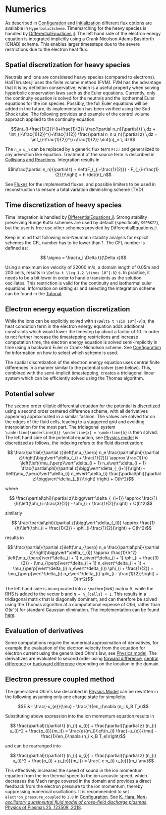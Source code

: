 # Numerics

As described in [Configuration](@ref) and [Initialization](@ref) different flux options are available in `HyperbolicScheme`. Timemarching for the heavy species is handled by [DifferentialEquations.jl](https://github.com/SciML/DifferentialEquations.jl). The left hand side of the electron energy equation is integrated implicitly using a Crank Nicolson Adams Bashforth (CNAB) scheme. This enables larger timessteps due to the severe restrictions due to the electron heat flux. 

## Spatial discretization for heavy species

Neutrals and ions are considered heavy species (compared to electrons). HallThruster.jl uses the finite volume method (FVM). FVM has the advantage that it is by definition conservative, which is a useful property when solving hyperbolic conservation laws such as the Euler equations. Currently, only the continuity equation is solved for the neutrals and the isothermal Euler equations for the ion species. Possibly, the full Euler equations will be added in the future, its implementation has been verified using the Sod Shock tube. The following provides and example of the control volume approach applied to the continuity equation. 

```math
\int_{i-\frac{1}{2}}^{i+\frac{1}{2}} \frac{\partial n_n}{\partial t} \,dz + \int_{i-\frac{1}{2}}^{i+\frac{1}{2}} \frac{\partial n_n u_n}{\partial z} \,dz = \int_{i-\frac{1}{2}}^{i+\frac{1}{2}} \dot{n}_n \, dz
```

The ``n_n u_n`` can be replaced by a generic flux term ``F(z)`` and generalized to any advection like equation. Treatment of the source term is described in [Collisions and Reactions](@ref). Integration results in

```math
h\frac{\partial n_n}{\partial t} + \left(F_{_{i+\frac{1}{2}}} - F_{_{i-\frac{1}{2}}}\right) = h \dot{n}_n
```
See [Fluxes](@ref) for the implemented fluxes, and possible limiters to be used in reconstruction to ensure a total variation diminishing scheme (TVD).

## Time discretization of heavy species

Time integration is handled by [DifferentialEquations.jl](https://github.com/SciML/DifferentialEquations.jl). Strong stability preserving Runge Kutta schemes are used by default (specifically `SSPRK22`), but the user is free use other schemes provided by DifferentialEquations.jl.

Keep in mind that following von-Neumann stability analysis for explicit schemes the CFL number has to be lower than 1. The CFL number is defined as:

```math
    \sigma = \frac{u_i \Delta t}{\Delta x}
```

Using a maximum ion velocity of 22000 m/s, a domain length of 0.05m and 200 cells, results in ``\Delta t \leq 1.2 \times 10^{-8}`` s. In practice, it needs to be a bit lower in order to handle transients as the solution oscillates. This restriction is valid for the continuity and isothermal euler equations. Information on setting `dt` and selecting the integration scheme can be found in the [Tutorial](@ref).


## Electron energy equation discretization

While the ions can be explicitly solved with ``$\Delta t \sim 10^{-8}``s, the heat condution term in the electron energy equation adds additional constraints which would lower the timestep by about a factor of 10. In order to not further increase the timestepping restrictions and increase computation time, the electron energy equation is solved semi-implicitly in time using a backward Euler or Crank-Nicholson scheme. See [Configuration](@ref) for information on how to select which scheme is used.

The spatial discretization of the electron energy equation uses central finite differences in a manner similar to the potential solver (see below). This, combined with the semi-implicit timestepping, creates a tridiagonal linear system which can be efficiently solved using the Thomas algorithm.


## Potential solver

The second order elliptic differential equation for the potential is discretized using a second order centered difference scheme, with all derivatives appearing approximated in a similar fashion. The values are solved for on the edges of the fluid cells, leading to a staggered grid and avoiding interpolation for the most part. The tridiagonal system `\underline{\underline{A}} \underline{x} = \underline{b}` is then solved. The left hand side of the potential equation, see [Physics model](@ref) is discretized as follows, the indexing refers to the fluid discretization: 

```math
    \frac{\partial}{\partial z}\left(\mu_{\perp} n_e \frac{\partial\phi}{\partial z}\right)\bigg\vert^\delta_{_{i + \frac{1}{2}}} \approx \frac{1}{h} \left(\left(\mu_{\perp}\vert^\delta_{i + 1} n_e\vert^\delta_{i + 1} \frac{\partial\phi}{\partial z}\bigg\vert^\delta_{_{i+1}}\right) - \left(\mu_{\perp}\vert^\delta_{i} n_e\vert^\delta_{i} \frac{\partial\phi}{\partial z}\bigg\vert^\delta_{_{i}}\right) \right) + O(h^2)
```

where

```math
    \frac{\partial\phi}{\partial z}\bigg\vert^\delta_{_{i+1}} \approx \frac{1}{h}\left(\phi_{i+\frac{3}{2}} - \phi_{i + \frac{1}{2}}\right) + O(h^2)
```

similarly

```math
    \frac{\partial\phi}{\partial z}\bigg\vert^\delta_{_{i}} \approx \frac{1}{h}\left(\phi_{i + \frac{1}{2}} - \phi_{i-\frac{1}{2}}\right) + O(h^2)
```

results in

```math
    \frac{\partial}{\partial z}\left(\mu_{\perp} n_e \frac{\partial\phi}{\partial z}\right)\bigg\vert^\delta_{_{i}} \approx \frac{1}{h^2} \left(\mu_{\perp}\vert^\delta_{i + 1} n_e\vert^\delta_{i + 1} \phi_{i + \frac{3}{2}} - (\mu_{\perp}\vert^\delta_{i + 1} n_e\vert^\delta_{i + 1} + \mu_{\perp}\vert^\delta_{i} n_e\vert^\delta_{i}) \phi_{i + \frac{1}{2}} + \mu_{\perp}\vert^\delta_{i} n_e\vert^\delta_{i} \phi_{i - \frac{1}{2}}\right)  + O(h^2)
```

The left hand side is incorporated into a `\mathrm{NxN}` matrix A, while the RHS is added to the vector b and `N = n_{cells} + 1`. This results in a tridiagonal matrix that is diagonally dominant, and can therefore be solved using the Thomas algorithm at a computational expense of O(`N`), rather than O(`N^3`) for standard Gaussian elimination. The implementation can be found [here](https://um-pepl.github.io/HallThruster.jl/dev/internals/#HallThruster.solve_potential_edge!-Tuple{Any,%20Any}). 

## Evaluation of derivatives

Some computations require the numerical approximation of derivatives, for example the evaluation of the electron velocity from the equation for electron current using the generalized Ohm's law, see [Physics model](@ref). The derivatives are evaluated to second order using [forward difference](https://um-pepl.github.io/HallThruster.jl/dev/internals/#HallThruster.forward_difference-NTuple{6,%20Any}), [central difference](https://um-pepl.github.io/HallThruster.jl/dev/internals/#HallThruster.central_difference-NTuple{6,%20Any}) or [backward difference](https://um-pepl.github.io/HallThruster.jl/dev/internals/#HallThruster.backward_difference-NTuple{6,%20Any}) depending on the location in the domain. 

## Electron pressure coupled method

The generalized Ohm's law described in [Physics Model](@ref) can be rewritten in the following assuming only one charge state for simplicity.

```math
E &= \frac{-u_{e}}{\mu} - \frac{1}{en_i}\nabla (n_i k_B T_e)
```

Substituting above expression into the ion momentum equation results in 

```math
    \frac{\partial}{\partial t} (n_{i} u_{i}) + \frac{\partial}{\partial z} (n_{i} u_{i}^2 + \frac{p_{i}}{m_i}) = \frac{e}{m_i}\left(n_{i} \frac{-u_{e}}{\mu} - \frac{1}{en_i}\nabla (n_i k_B T_e)\right)
```

and can be rearranged into 

```math
    \frac{\partial}{\partial t} (n_{i} u_{i}) + \frac{\partial}{\partial z} (n_{i} u_{i}^2 + \frac{p_{i} + p_{e}}{m_i}) = \frac{-e n_{i} u_{e}}{m_i \mu}
```

This effectively increases the speed of sound in the ion momentum equation from the ion thermal speed to the ion acoustic speed, which decreases the Mach range covered in the domain and provides a direct feedback from the electron pressure to the ion momentum, thereby suppressing numerical oscillations. It is recommended to set `electron_pressure_coupled` to `1.0` in [Configuration](@ref). See [K. Hara, *Non-oscillatory quasineutral fluid model of cross-field discharge plasmas*, Physics of Plasmas 25, 123508, 2018](https://aip.scitation.org/doi/pdf/10.1063/1.5055750). 
